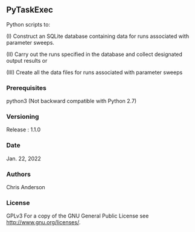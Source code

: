 ## PyTaskExec
Python scripts to:

(I)  Construct an SQLite database containing data for runs associated with parameter sweeps.
 
(II) Carry out the runs specified in the database and collect designated output results or 

(III) Create all the data files for runs associated with parameter sweeps
 
### Prerequisites
python3 (Not backward compatible with Python 2.7)
### Versioning
Release : 1.1.0
### Date 
Jan. 22, 2022 
### Authors
Chris Anderson
### License
GPLv3  For a copy of the GNU General Public License see <http://www.gnu.org/licenses/>.
 


